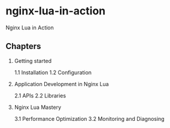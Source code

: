 # nginx-lua-in-action

Nginx Lua in Action

## Chapters

1. Getting started

    1.1 Installation
    1.2 Configuration
    
2. Application Development in Nginx Lua

    2.1 APIs
    2.2 Libraries
    
3. Nginx Lua Mastery

    3.1 Performance Optimization
    3.2 Monitoring and Diagnosing